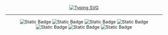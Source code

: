 <div align="center">  
  
  [![Typing SVG](https://readme-typing-svg.demolab.com?font=Noto+Sans+SC&weight=600&size=36&pause=1000&color=132c33&center=true&vCenter=true&repeat=false&width=450&height=60&lines=%E8%8B%9F%E6%97%A5%E6%96%B0%EF%BC%8C%E6%97%A5%E6%97%A5%E6%96%B0%EF%BC%8C%E5%8F%88%E6%97%A5%E6%96%B0)](https://git.io/typing-svg)

</div>
<hr>
<div align="center">

  ![Static Badge](https://img.shields.io/badge/Python-336d9c?style=for-the-badge&logo=python&logoColor=white)
  ![Static Badge](https://img.shields.io/badge/Rust-2e2459?style=for-the-badge&logo=rust&logoColor=white)
  ![Static Badge](https://img.shields.io/badge/FastApi-019486?style=for-the-badge&logo=fastapi&logoColor=white)
  ![Static Badge](https://img.shields.io/badge/vue-41b883?style=for-the-badge&logo=vuedotjs&logoColor=white)
  ![Static Badge](https://img.shields.io/badge/Docker-1d63ed?style=for-the-badge&logo=docker&logoColor=white)
  ![Static Badge](https://img.shields.io/badge/MySQL-005C84?style=for-the-badge&logo=mysql&logoColor=white)
  ![Static Badge](https://img.shields.io/badge/MongoDB-4EA94B?style=for-the-badge&logo=mongodb&logoColor=white)

</div>

<!--
![Top Langs](https://github-readme-stats.vercel.app/api/top-langs/?username=wodray&layout=compact&theme=tokyonight)
-->
